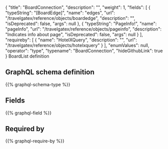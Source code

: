 {
  "title": "BoardConnection",
  "description": "",
  "weight": 1,
  "fields": [
    {
      "typeString": "[BoardEdge]",
      "name": "edges",
      "url": "/travelgatex/reference/objects/boardedge",
      "description": "",
      "isDeprecated": false,
      "args": null
    },
    {
      "typeString": "PageInfo!",
      "name": "pageInfo",
      "url": "/travelgatex/reference/objects/pageinfo",
      "description": "Indicates info about page",
      "isDeprecated": false,
      "args": null
    }
  ],
  "requireby": [
    {
      "name": "HotelXQuery",
      "description": "",
      "url": "/travelgatex/reference/objects/hotelxquery"
    }
  ],
  "enumValues": null,
  "operator": "type",
  "typename": "BoardConnection",
  "hideGithubLink": true
}
BoardList definition
## GraphQL schema definition

{{% graphql-schema-type %}}

## Fields

{{% graphql-field %}}

## Required by

{{% graphql-require-by %}}
